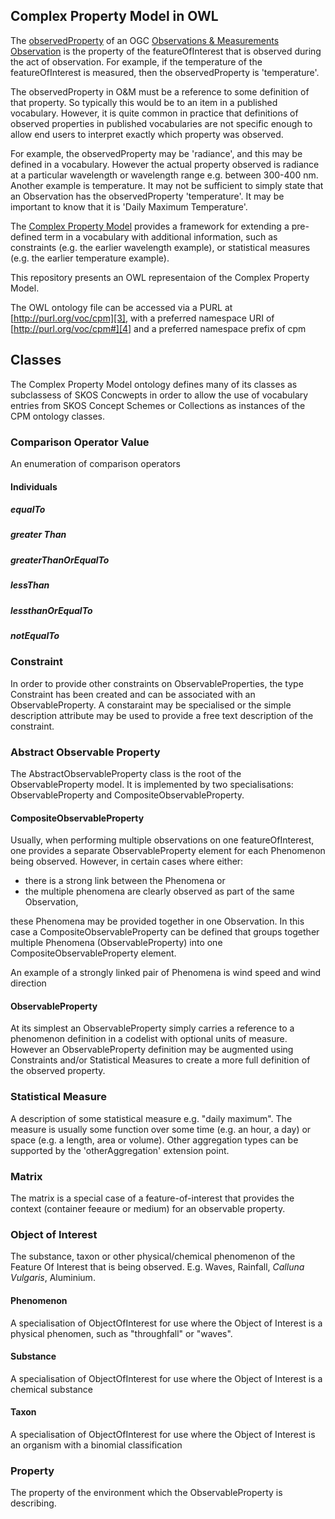 ## Complex Property Model in OWL
The [observedProperty][1] of an OGC [Observations & Measurements Observation][2] is the property of the featureOfInterest that is observed during the act of observation. For example, if the temperature of the featureOfInterest is measured, then the observedProperty is 'temperature'.
 
The observedProperty in O&M must be a reference to some definition of that property. So typically this would be to an item in a published vocabulary. However, it is quite common in practice that definitions of observed properties in published vocabularies are not specific enough to allow end users to interpret exactly which property was observed. 
 
For example, the observedProperty may be 'radiance', and this may be defined in a vocabulary. However the actual property observed is radiance at a particular wavelength or wavelength range e.g. between 300-400 nm. Another example is temperature. It may not be sufficient to simply state that an Observation has the observedProperty 'temperature'. It may be important to know that it is 'Daily Maximum Temperature'. 
 
The [Complex Property Model][1] provides a framework for extending a pre-defined term in a vocabulary with additional information, such as constraints (e.g. the earlier wavelength example), or statistical measures (e.g. the earlier temperature example). 

This repository presents an OWL representaion of the Complex Property Model.

The OWL ontology file can be accessed via a PURL at [http://purl.org/voc/cpm][3], with a preferred namespace URI of [http://purl.org/voc/cpm#][4] and a preferred namespace prefix of cpm 

## Classes
The Complex Property Model ontology defines many of its classes as subclassess of SKOS Concwepts in order to allow the use of vocabulary entries from SKOS Concept Schemes or Collections as instances of the CPM ontology classes.
### Comparison Operator Value
An enumeration of comparison operators
#### Individuals
##### equalTo
##### greater Than
##### greaterThanOrEqualTo
##### lessThan
##### lessthanOrEqualTo
##### notEqualTo
### Constraint
In order to provide other constraints on ObservableProperties, the type Constraint has been created and can be associated with an ObservableProperty. A constaraint may be specialised or the simple description attribute may be used to provide a free text description of the constraint.
### Abstract Observable Property
The AbstractObservableProperty class is the root of the ObservableProperty model. It is implemented by two specialisations: ObservableProperty and CompositeObservableProperty.
#### CompositeObservableProperty
Usually, when performing multiple observations on one featureOfInterest, one provides a separate  ObservableProperty element for each Phenomenon being observed. However, in certain cases where either:
- there is a strong link between the Phenomena or
- the multiple phenomena are clearly observed as part of the same Observation, 

these Phenomena may be provided together in one Observation. In this case a CompositeObservableProperty can be defined that groups together multiple Phenomena (ObservableProperty) into one CompositeObservableProperty element. 
            
An example of a strongly linked pair of Phenomena is wind speed and wind direction
#### ObservableProperty
At its simplest an ObservableProperty simply carries a reference to a phenomenon definition in a codelist with optional units of measure. However an ObservableProperty definition may be augmented using Constraints and/or Statistical Measures to create a more full definition of the observed property.
### Statistical Measure
A description of some statistical measure e.g. "daily maximum". The measure is usually some function over some time (e.g. an hour, a day) or space (e.g. a length, area or volume). Other aggregation types can be supported by the 'otherAggregation' extension point.
### Matrix
The matrix is a special case of a feature-of-interest that provides the context (container feeaure or medium) for an observable property.
### Object of Interest
The substance, taxon or other physical/chemical phenomenon of the Feature Of Interest that is being observed. E.g.  Waves, Rainfall, *Calluna Vulgaris*, Aluminium.
#### Phenomenon
A specialisation of ObjectOfInterest for use where the Object of Interest is a physical phenomen, such as "throughfall" or "waves".
#### Substance
A specialisation of ObjectOfInterest for use where the Object of Interest is a chemical substance
#### Taxon
A specialisation of ObjectOfInterest for use where the Object of Interest is an organism with a binomial classification
### Property
The property of the environment which the ObservableProperty is describing.

<!-- References -->
[1]: http://inspire.jrc.ec.europa.eu/documents/Data_Specifications/D2.9_O&M_Guidelines_v2.0rc3.pdf
[2]: http://www.opengeospatial.org/standards/om
[3]: http://purl.org/voc/cpm
[4]: http://purl.org/voc/cpm#

